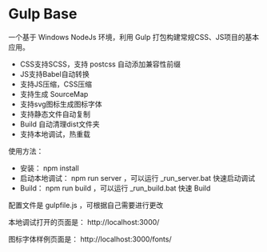 # Gulp Base

一个基于 Windows NodeJs 环境，利用 Gulp 打包构建常规CSS、JS项目的基本应用。

- CSS支持SCSS，支持 postcss 自动添加兼容性前缀
- JS支持Babel自动转换
- 支持JS压缩，CSS压缩
- 支持生成 SourceMap
- 支持svg图标生成图标字体
- 支持静态文件自动复制
- Build 自动清理dist文件夹
- 支持本地调试，热重载

使用方法：

- 安装： npm install
- 启动本地调试： npm run server ，可以运行 _run_server.bat 快速启动调试
- Build： npm run build ，可以运行 _run_build.bat 快速 Build

配置文件是 gulpfile.js ，可根据自己需要进行更改

本地调试打开的页面是：
http://localhost:3000/

图标字体样例页面是：
http://localhost:3000/fonts/
